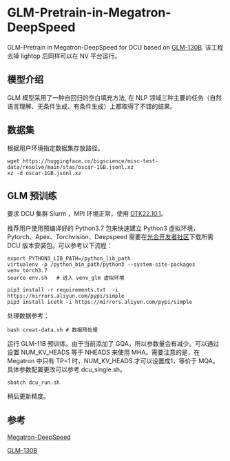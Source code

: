 # GLM-Pretrain-in-Megatron-DeepSpeed
GLM-Pretrain in Megatron-DeepSpeed for DCU based on [GLM-130B](https://github.com/THUDM/GLM-130B). 该工程去掉 lightop 后同样可以在 NV 平台运行。

## 模型介绍

GLM 模型采用了一种自回归的空白填充方法, 在 NLP 领域三种主要的任务（自然语言理解、无条件生成、有条件生成）上都取得了不错的结果。

## 数据集

根据用户环境指定数据集存放路径。

```
wget https://huggingface.co/bigscience/misc-test-data/resolve/main/stas/oscar-1GB.jsonl.xz
xz -d oscar-1GB.jsonl.xz
```

## GLM 预训练

要求 DCU 集群 Slurm ，MPI 环境正常，使用 [DTK22.10.1](https://developer.hpccube.com/tool/)。

推荐用户使用预编译好的 Python3.7 包来快速建立 Python3 虚拟环境，Pytorch、Apex、Torchvision、Deepspeed 需要在[光合开发者社区](https://cancon.hpccube.com:65024/4/main/)下载所需 DCU 版本安装包。可以参考以下流程：

```
export PYTHON3_LIB_PATH=/python_lib_path
virtualenv -p /python_bin_path/python3 --system-site-packages venv_torch3.7
source env.sh	# 进入 venv_glm 虚拟环境

pip3 install -r requirements.txt  -i https://mirrors.aliyun.com/pypi/simple
pip3 install icetk -i https://mirrors.aliyun.com/pypi/simple
```

处理数据参考：

```
bash creat-data.sh # 数据预处理
```

运行 GLM-11B 预训练。由于当前添加了 GQA，所以参数量会有减少。可以通过设置 NUM_KV_HEADS 等于 NHEADS 来使用 MHA。需要注意的是，在 Megatron 中只有 TP=1 时，NUM_KV_HEADS 才可以设置成1，等价于 MQA。 具体参数配置更改可以参考 dcu_single.sh。

```
sbatch dcu_run.sh
```

稍后更新精度。

## 参考

[Megatron-DeepSpeed](https://github.com/microsoft/Megatron-DeepSpeed)

[GLM-130B](https://github.com/THUDM/GLM-130B)
